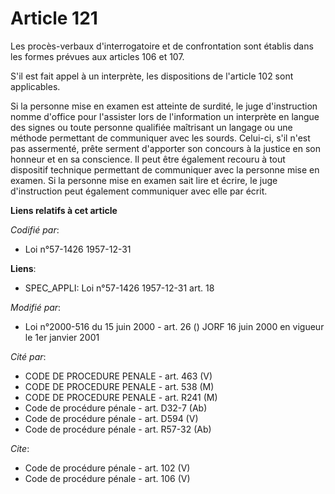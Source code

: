 # Article 121

Les procès-verbaux d'interrogatoire et de confrontation sont établis dans les formes prévues aux articles 106 et 107.

S'il est fait appel à un interprète, les dispositions de l'article 102 sont applicables. 

Si la personne mise en examen est atteinte de surdité, le juge d'instruction nomme d'office pour l'assister lors de
l'information un interprète en langue des signes ou toute personne qualifiée maîtrisant un langage ou une méthode permettant
de communiquer avec les sourds. Celui-ci, s'il n'est pas assermenté, prête serment d'apporter son concours à la justice en
son honneur et en sa conscience. Il peut être également recouru à tout dispositif technique permettant de communiquer avec la
personne mise en examen. Si la personne mise en examen sait lire et écrire, le juge d'instruction peut également communiquer
avec elle par écrit.

**Liens relatifs à cet article**

_Codifié par_:

  - Loi n°57-1426 1957-12-31

**Liens**:

  - SPEC_APPLI: Loi n°57-1426 1957-12-31 art. 18

_Modifié par_:

  - Loi n°2000-516 du 15 juin 2000 - art. 26 () JORF 16 juin 2000 en vigueur le 1er janvier 2001

_Cité par_:

  - CODE DE PROCEDURE PENALE - art. 463 (V)
  - CODE DE PROCEDURE PENALE - art. 538 (M)
  - CODE DE PROCEDURE PENALE - art. R241 (M)
  - Code de procédure pénale - art. D32-7 (Ab)
  - Code de procédure pénale - art. D594 (V)
  - Code de procédure pénale - art. R57-32 (Ab)

_Cite_:

  - Code de procédure pénale - art. 102 (V)
  - Code de procédure pénale - art. 106 (V)
